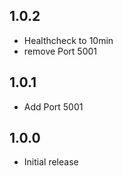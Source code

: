 <!-- https://developers.home-assistant.io/docs/add-ons/presentation#keeping-a-changelog -->
## 1.0.2

- Healthcheck to 10min
- remove Port 5001
  
## 1.0.1

- Add Port 5001

## 1.0.0

- Initial release
